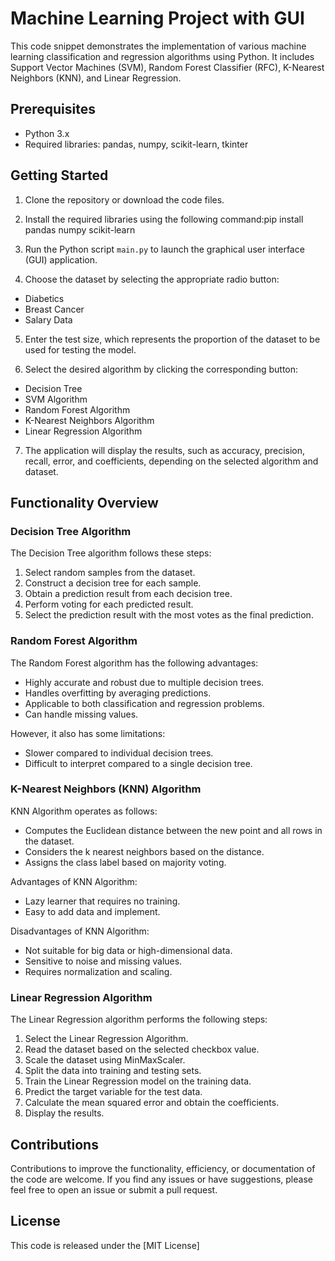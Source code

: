 # Machine Learning Project with GUI
This code snippet demonstrates the implementation of various machine learning classification and regression algorithms using Python.
It includes Support Vector Machines (SVM), Random Forest Classifier (RFC), K-Nearest Neighbors (KNN), and Linear Regression.

## Prerequisites

- Python 3.x
- Required libraries: pandas, numpy, scikit-learn, tkinter

## Getting Started

1. Clone the repository or download the code files.

2. Install the required libraries using the following command:pip install pandas numpy scikit-learn
3. Run the Python script `main.py` to launch the graphical user interface (GUI) application.

4. Choose the dataset by selecting the appropriate radio button:
- Diabetics
- Breast Cancer
- Salary Data

5. Enter the test size, which represents the proportion of the dataset to be used for testing the model.

6. Select the desired algorithm by clicking the corresponding button:
- Decision Tree
- SVM Algorithm
- Random Forest Algorithm
- K-Nearest Neighbors Algorithm
- Linear Regression Algorithm

7. The application will display the results, such as accuracy, precision, recall, error, and coefficients, depending on the selected algorithm and dataset.

## Functionality Overview

### Decision Tree Algorithm

The Decision Tree algorithm follows these steps:
1. Select random samples from the dataset.
2. Construct a decision tree for each sample.
3. Obtain a prediction result from each decision tree.
4. Perform voting for each predicted result.
5. Select the prediction result with the most votes as the final prediction.

### Random Forest Algorithm

The Random Forest algorithm has the following advantages:
- Highly accurate and robust due to multiple decision trees.
- Handles overfitting by averaging predictions.
- Applicable to both classification and regression problems.
- Can handle missing values.

However, it also has some limitations:
- Slower compared to individual decision trees.
- Difficult to interpret compared to a single decision tree.

### K-Nearest Neighbors (KNN) Algorithm

KNN Algorithm operates as follows:
- Computes the Euclidean distance between the new point and all rows in the dataset.
- Considers the k nearest neighbors based on the distance.
- Assigns the class label based on majority voting.

Advantages of KNN Algorithm:
- Lazy learner that requires no training.
- Easy to add data and implement.

Disadvantages of KNN Algorithm:
- Not suitable for big data or high-dimensional data.
- Sensitive to noise and missing values.
- Requires normalization and scaling.

### Linear Regression Algorithm

The Linear Regression algorithm performs the following steps:
1. Select the Linear Regression Algorithm.
2. Read the dataset based on the selected checkbox value.
3. Scale the dataset using MinMaxScaler.
4. Split the data into training and testing sets.
5. Train the Linear Regression model on the training data.
6. Predict the target variable for the test data.
7. Calculate the mean squared error and obtain the coefficients.
8. Display the results.

## Contributions

Contributions to improve the functionality, efficiency, or documentation of the code are welcome. If you find any issues or have suggestions, please feel free to open an issue or submit a pull request.

## License

This code is released under the [MIT License]
